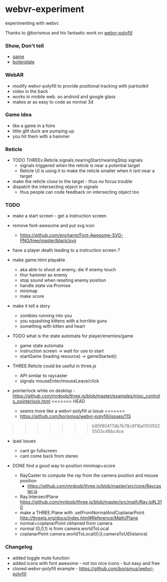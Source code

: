 # webvr-experiment
experimenting with webvr. 

Thanks to @borismus and his fantastic work on
[webvr-polyfill](https://github.com/borismus/webvr-polyfill)

### Show, Don't tell
- [game](http://jeromeetienne.github.io/webvr-experiment/game.html)
- [boilerplate](http://jeromeetienne.github.io/webvr-experiment/boilerplate.html)

### WebAR
- modify webvr-polyfill to provide positional tracking with jsartoolkit
- video in the back
- works in mobile web. so android and google glass
- makes ar as easy to code as normal 3d

### Game idea
- like a game in a foire
- little gltf duck are pumping up
- you hit them with a hammer

### Reticle
- TODO THREEx.Reticle.signals.nearingStart/nearingStop signals
  - signals triggered when the reticle is near a potential target
  - Reticle UI is using it to make the reticle smaller when it isnt near a target
- make the reticle close to the target - thus no focus trouble
- dispatch the intersecting object in signals
  - thus people can code feedback on intersecting object too

### TODO
- make a start screen - get a instruction screen
- remove font-awesome and put svg icon
  - https://github.com/encharm/Font-Awesome-SVG-PNG/tree/master/black/svg
- have a player death leading to a instruction screen ?


- make game.html playable
  - aka able to shoot at enemy, die if enemy touch
  - thor hammer as enemy
  - stop sound when reseting enemy position
  - handle state via Promise
  - minimap
  - make score
- make it tell a story
  - zombies running into you
  - you squashing kittens with a horrible guns
  - something with kitten and heart


- TODO what is the state automata for player/enemies/game
  - game state automata
  - instruction screen -> wait for use to start
  - startGame (loading resource) -> gameStarted()
- THREE.Reticle could be useful in three.js
  - API similar to raycaster
  - signals mouseEnter/mouseLeave/click

- pointerlock while on desktop - https://github.com/mrdoob/three.js/blob/master/examples/misc_controls_pointerlock.html
<<<<<<< HEAD
  - seems more like a webvr-polyfill ui issue
=======
  - https://github.com/borismus/webvr-polyfill/issues/115
>>>>>>> b95f90417db7b78c6f16a11035025503c46bc4ce
- ipad issues
  - cant go fullscreen
  - cant come back from stereo

- DONE find a good way to position minimap+score 
  - RayCaster to compute the ray from the camera position and mouse position
    - https://github.com/mrdoob/three.js/blob/master/src/core/Raycaster.js
  - Ray.IntersectPlane https://github.com/mrdoob/three.js/blob/master/src/math/Ray.js#L310
  - make a THREE.Plane with .setFromNormalAndCoplanarPoint http://threejs.org/docs/index.html#Reference/Math/Plane
  - normal+coplanarPoint obtained from camera
  - normal (0,0,1) is from camera.worldToLocal
  - coplanarPoint camera.worldToLocal(0,0,cameraToUiDistance)

### Changelog
- added toggle mute function
- added icons with font awesome - not too nice icons - but easy and free
- cloned webvr-polyfill example - https://github.com/borismus/webvr-polyfill
